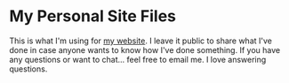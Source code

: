 <h1>My Personal Site Files</h1>

<p>This is what I'm using for <a href="http://www.jonathon-harrelson.com" target="blank">my website</a>. I leave it public to share what I've done in case anyone wants to know how I've done something. If you have any questions or want to chat... feel free to email me. I love answering questions.</p>